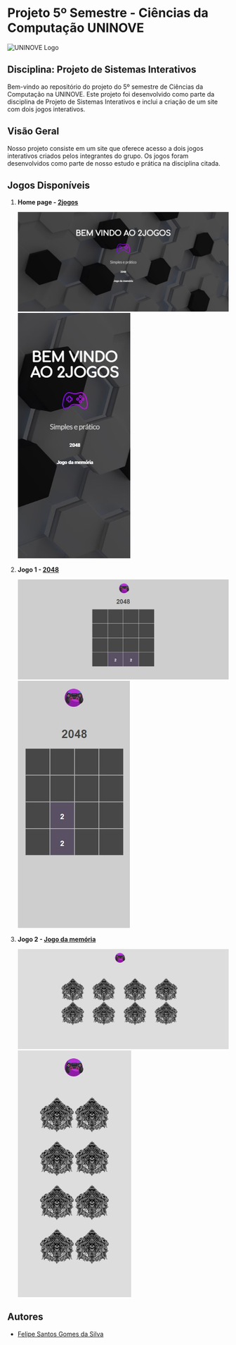 # Projeto 5º Semestre - Ciências da Computação UNINOVE

![UNINOVE Logo](https://seeklogo.com/images/U/uninove-logo-6712B4DCC4-seeklogo.com.png)

## Disciplina: Projeto de Sistemas Interativos

Bem-vindo ao repositório do projeto do 5º semestre de Ciências da Computação na UNINOVE. Este projeto foi desenvolvido como parte da disciplina de Projeto de Sistemas Interativos e inclui a criação de um site com dois jogos interativos.

## Visão Geral

Nosso projeto consiste em um site que oferece acesso a dois jogos interativos criados pelos integrantes do grupo. Os jogos foram desenvolvidos como parte de nosso estudo e prática na disciplina citada.

## Jogos Disponíveis

1. **Home page - [2jogos](https://2jogos-eight.vercel.app/)**

   ![Versão desktop](source/print_home.jpg)
   ![Versão mobile](source/print_home_mobile.jpg)

2. **Jogo 1 - [2048](https://2jogos-eight.vercel.app/2048.html)**

   ![Versão desktop](source/print_2048.jpg)
   ![Versão mobile](source/print_2048_mobile.jpg)

3. **Jogo 2 - [Jogo da memória](https://2jogos-eight.vercel.app/memoria.html)**

   ![Versão desktop](source/print_memoria.jpg)
   ![Versão mobile](source/print_memoria_mobile.jpg)

## Autores

- [Felipe Santos Gomes da Silva](https://github.com/Felipe8959)
